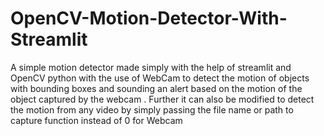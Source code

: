 # OpenCV-Motion-Detector-With-Streamlit
A simple motion detector made simply with the help of streamlit and OpenCV python with the use of WebCam to detect the motion of objects with bounding boxes and sounding an alert based on the motion of the object captured by the webcam .
Further it can also be modified to detect the motion from any video by simply passing the file name or path to capture function instead of 0 for Webcam
